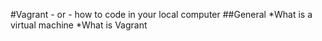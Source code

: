 #Vagrant - or - how to code in your local computer
##General
*What is a virtual machine
*What is Vagrant
